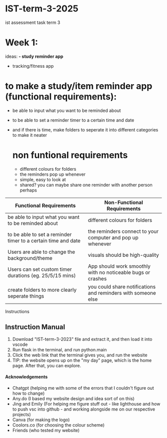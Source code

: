 # IST-term-3-2025
ist assessment task term 3

# Week 1: 
ideas:
**- study reminder app**
- tracking/fitness app

# to make a study/item reminder app (functional requirements):
- be able to input what you want to be reminded about
- to be able to set a reminder timer to a certain time and date
- and if there is time, make folders to seperate it into different categories to make it neater

  # non funtional requirements
  - different colours for folders
  - the reminders pop up whenever
  - simple, easy to look at
  - shared? you can maybe share one reminder with another person perhaps

| Functional Requirements | Non-Functional Requirements |
|------------------------------------------------------------------------------------------|---------------------------------------------------------------------------------------------| 
| be able to input what you want to be reminded about | different colours for folders | 
| to be able to set a reminder timer to a certain time and date | the reminders connect to your computer and pop up whenever |
| Users are able to change the background/theme | visuals should be high-quality | 
| Users can set custom timer durations (eg. 25/5/15 mins) | App should work smoothly with no noticeable bugs or crashes |
|create folders to more clearly seperate things | you could share notifications and reminders with someone else |
Instructions 

## Instruction Manual
1. Download "IST-term-3-2023" file and extract it, and then load it into vscode
2. Run flask in the terminal, and run python.main
3. Click the web link that the terminal gives you, and run the website
4. TIP: the website opens up on the "my day" page, which is the home page. After that, you can explore.

#### Acknowledgements
- Chatgpt (helping me with some of the errors that I couldn't figure out how to change)
- Any.do (I based my website design and idea sort of on this)
- Jing and Emily (For helping me figure stuff out - like lighthouse and how to push vsc into github - and working alongside me on our respective projects)
- Canva (for making the logo)
- Coolors.co (for choosing the colour scheme)
- Friends (who tested my website)
